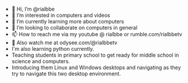 - 👋 Hi, I’m @rialbbe
- 👀 I’m interested in computers and videos
- 🌱 I’m currently learning more about computers
- 💞️ I’m looking to collaborate on computers in general
- 📫 How to reach me via my youtube @ rialbbe or rumble.com/rialbbetv
- 🤖 Also watch me at odysee.com/@rialbbetv 
- I'm also learning python currently.
- Teaching students in primary school to get ready for middle school in science and computers.
- Introducing them Linux and Windows desktops and navigating as they try to navigate this two desktop environment.
<!---
rialbbe/rialbbe is a ✨ special ✨ repository because its `README.md` (this file) appears on your GitHub profile.
You can click the Preview link to take a look at your changes.
--->
